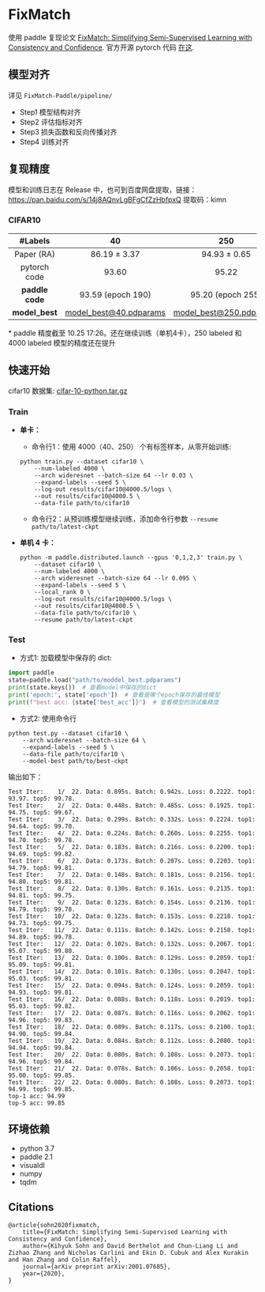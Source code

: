 # FixMatch

使用 paddle 复现论文 [FixMatch: Simplifying Semi-Supervised Learning with Consistency and Confidence](https://arxiv.org/abs/2001.07685).
官方开源 pytorch 代码 [在这](https://github.com/google-research/fixmatch).

## 模型对齐

详见 `FixMatch-Paddle/pipeline/`

- Step1 模型结构对齐
- Step2 评估指标对齐
- Step3 损失函数和反向传播对齐
- Step4 训练对齐

## 复现精度

模型和训练日志在 Release 中，也可到百度网盘提取，链接：https://pan.baidu.com/s/14j8AQnvLgBFgCfZzHbfpxQ 
提取码：kimn

### CIFAR10

| #Labels | 40 | 250 | 4000 |
|:---:|:---:|:---:|:---:|
| Paper (RA) | 86.19 ± 3.37 | 94.93 ± 0.65 | 95.74 ± 0.05 |
| pytorch code | 93.60 | 95.22 | 95.77 |
| **paddle code** | 93.59 (epoch 190) | 95.20 (epoch 255) | 95.83 (epoch 156) |
| **model_best** | [model_best@40.pdparams](https://github.com/ImportPaddle/FixMatch-Paddle/releases/tag/trainv0.8) | [model_best@250.pdparams](https://github.com/ImportPaddle/FixMatch-Paddle/releases/tag/trainv0.8) | [model_best@4000.pdparams](https://github.com/ImportPaddle/FixMatch-Paddle/releases/tag/trainv0.8) |

\* paddle 精度截至 10.25 17:26。还在继续训练（单机4卡），250 labeled 和 4000 labeled 模型的精度还在提升

## 快速开始

cifar10 数据集: [cifar-10-python.tar.gz](https://github.com/ImportPaddle/FixMatch-Paddle/releases/tag/trainv0.8)

### Train

- **单卡：**
    - 命令行1：使用 4000（40、250） 个有标签样本，从零开始训练:
    
    ```
    python train.py --dataset cifar10 \
        --num-labeled 4000 \
        --arch wideresnet --batch-size 64 --lr 0.03 \
        --expand-labels --seed 5 \
        --log-out results/cifar10@4000.5/logs \
        --out results/cifar10@4000.5 \
        --data-file path/to/cifar10
    ```
    
    - 命令行2：从预训练模型继续训练，添加命令行参数 `--resume path/to/latest-ckpt`

- **单机 4 卡：**

    ```
    python -m paddle.distributed.launch --gpus '0,1,2,3' train.py \
        --dataset cifar10 \
        --num-labeled 4000 \
        --arch wideresnet --batch-size 64 --lr 0.095 \
        --expand-labels --seed 5 \
        --local_rank 0 \
        --log-out results/cifar10@4000.5/logs \
        --out results/cifar10@4000.5 \
        --data-file path/to/cifar10 \
        --resume path/to/latest-ckpt
    ```

### Test

- 方式1: 加载模型中保存的 dict:
```python
import paddle 
state=paddle.load("path/to/moddel_best.pdparams")
print(state.keys())  # 查看model中保存的dict
print('epoch:', state['epoch'])  # 查看是哪个epoch保存的最佳模型
print(f"best acc: {state['best_acc']}")  # 查看模型的测试集精度
```

- 方式2: 使用命令行
```
python test.py --dataset cifar10 \
    --arch wideresnet --batch-size 64 \
    --expand-labels --seed 5 \
    --data-file path/to/cifar10 \
    --model-best path/to/best-ckpt
```

输出如下：

```
Test Iter:    1/  22. Data: 0.895s. Batch: 0.942s. Loss: 0.2222. top1: 93.97. top5: 99.78. 
Test Iter:    2/  22. Data: 0.448s. Batch: 0.485s. Loss: 0.1925. top1: 94.75. top5: 99.67. 
Test Iter:    3/  22. Data: 0.299s. Batch: 0.332s. Loss: 0.2224. top1: 94.64. top5: 99.70. 
Test Iter:    4/  22. Data: 0.224s. Batch: 0.260s. Loss: 0.2255. top1: 94.70. top5: 99.78. 
Test Iter:    5/  22. Data: 0.183s. Batch: 0.216s. Loss: 0.2200. top1: 94.69. top5: 99.82. 
Test Iter:    6/  22. Data: 0.173s. Batch: 0.207s. Loss: 0.2203. top1: 94.79. top5: 99.81. 
Test Iter:    7/  22. Data: 0.148s. Batch: 0.181s. Loss: 0.2156. top1: 94.80. top5: 99.81. 
Test Iter:    8/  22. Data: 0.130s. Batch: 0.161s. Loss: 0.2135. top1: 94.81. top5: 99.75. 
Test Iter:    9/  22. Data: 0.123s. Batch: 0.154s. Loss: 0.2136. top1: 94.79. top5: 99.78. 
Test Iter:   10/  22. Data: 0.123s. Batch: 0.153s. Loss: 0.2218. top1: 94.73. top5: 99.75. 
Test Iter:   11/  22. Data: 0.111s. Batch: 0.142s. Loss: 0.2158. top1: 94.89. top5: 99.78. 
Test Iter:   12/  22. Data: 0.102s. Batch: 0.132s. Loss: 0.2067. top1: 95.07. top5: 99.80. 
Test Iter:   13/  22. Data: 0.100s. Batch: 0.129s. Loss: 0.2059. top1: 95.09. top5: 99.81. 
Test Iter:   14/  22. Data: 0.101s. Batch: 0.130s. Loss: 0.2047. top1: 95.03. top5: 99.81. 
Test Iter:   15/  22. Data: 0.094s. Batch: 0.124s. Loss: 0.2059. top1: 94.93. top5: 99.81. 
Test Iter:   16/  22. Data: 0.088s. Batch: 0.118s. Loss: 0.2019. top1: 95.03. top5: 99.82. 
Test Iter:   17/  22. Data: 0.087s. Batch: 0.116s. Loss: 0.2062. top1: 94.96. top5: 99.83. 
Test Iter:   18/  22. Data: 0.089s. Batch: 0.117s. Loss: 0.2100. top1: 94.90. top5: 99.84. 
Test Iter:   19/  22. Data: 0.084s. Batch: 0.112s. Loss: 0.2080. top1: 94.94. top5: 99.84. 
Test Iter:   20/  22. Data: 0.080s. Batch: 0.108s. Loss: 0.2073. top1: 94.96. top5: 99.84. 
Test Iter:   21/  22. Data: 0.078s. Batch: 0.106s. Loss: 0.2058. top1: 95.00. top5: 99.85. 
Test Iter:   22/  22. Data: 0.080s. Batch: 0.108s. Loss: 0.2073. top1: 94.99. top5: 99.85. 
top-1 acc: 94.99
top-5 acc: 99.85
```

## 环境依赖

- python 3.7
- paddle 2.1
- visualdl
- numpy
- tqdm

## Citations

```
@article{sohn2020fixmatch,
    title={FixMatch: Simplifying Semi-Supervised Learning with Consistency and Confidence},
    author={Kihyuk Sohn and David Berthelot and Chun-Liang Li and Zizhao Zhang and Nicholas Carlini and Ekin D. Cubuk and Alex Kurakin and Han Zhang and Colin Raffel},
    journal={arXiv preprint arXiv:2001.07685},
    year={2020},
}
```
